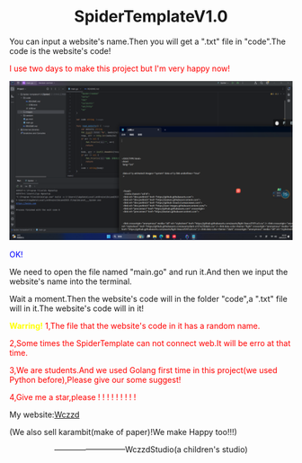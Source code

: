 <h1 style="text-align:center">SpiderTemplateV1.0</h1>
<p>You can input a website's name.Then you will get a ".txt" file in "code".The code is the website's code!</p>
<p style=color:red>I use two days to make this project but I'm very happy now!</p>
<img src="images/Spider.png"></img>
<p style=color:blue>OK!</p>
<p>We need to open the file named "main.go" and run it.And then we input the website's name into the terminal.</p>
<p>Wait a moment.Then the website's code will in the folder "code",a ".txt" file will in it.The website's code will in it!</p>
<p style=color:red>
<strong style=color:yellow>Warring!</strong>
1,The file that the website's code in it has a random name.
</p>
<p style=color:red>2,Some times the SpiderTemplate can not connect web.It will be erro at that time.</p>
<p style=color:red>3,We are students.And we used Golang first time in this project(we used Python before),Please give our some suggest!</p>
<p style=color:red>4,Give me a star,please ! ! ! ! ! ! ! ! !</p>
<p>My website:<a href="https://wczzd.github.io">Wczzd</a></p>
<p>(We also sell karambit(make of paper)!We make Happy too!!!)</p>
<p style="text-align:center">—————————WczzdStudio(a children's studio)
